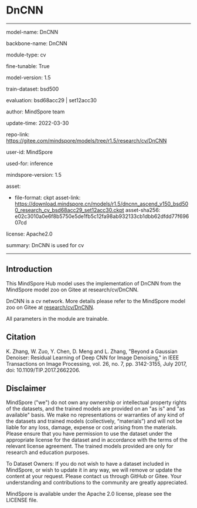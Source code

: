 # DnCNN

---

model-name: DnCNN

backbone-name: DnCNN

module-type: cv

fine-tunable: True

model-version: 1.5

train-dataset: bsd500

evaluation: bsd68acc29 | set12acc30

author: MindSpore team

update-time: 2022-03-30

repo-link: <https://gitee.com/mindspore/models/tree/r1.5/research/cv/DnCNN>

user-id: MindSpore

used-for: inference

mindspore-version: 1.5

asset:

-
    file-format: ckpt
    asset-link: <https://download.mindspore.cn/models/r1.5/dncnn_ascend_v150_bsd500_research_cv_bsd68acc29_set12acc30.ckpt>
    asset-sha256: e02c3010a0e6f8b5750e5de1fb5c12fa98ab932133cb1dbb62dfdd77f69607cd

license: Apache2.0

summary: DnCNN is used for cv

---

## Introduction

This MindSpore Hub model uses the implementation of DnCNN from the MindSpore model zoo on Gitee at research/cv/DnCNN.

DnCNN is a cv network. More details please refer to the MindSpore model zoo on Gitee at [research/cv/DnCNN](https://gitee.com/mindspore/models/blob/r1.5/research/cv/DnCNN/README.md).

All parameters in the module are trainable.

## Citation

K. Zhang, W. Zuo, Y. Chen, D. Meng and L. Zhang, "Beyond a Gaussian Denoiser: Residual Learning of Deep CNN for Image Denoising," in IEEE Transactions on Image Processing, vol. 26, no. 7, pp. 3142-3155, July 2017, doi: 10.1109/TIP.2017.2662206.

## Disclaimer

MindSpore ("we") do not own any ownership or intellectual property rights of the datasets, and the trained models are provided on an "as is" and "as available" basis. We make no representations or warranties of any kind of the datasets and trained models (collectively, “materials”) and will not be liable for any loss, damage, expense or cost arising from the materials. Please ensure that you have permission to use the dataset under the appropriate license for the dataset and in accordance with the terms of the relevant license agreement. The trained models provided are only for research and education purposes.

To Dataset Owners: If you do not wish to have a dataset included in MindSpore, or wish to update it in any way, we will remove or update the content at your request. Please contact us through GitHub or Gitee. Your understanding and contributions to the community are greatly appreciated.

MindSpore is available under the Apache 2.0 license, please see the LICENSE file.
